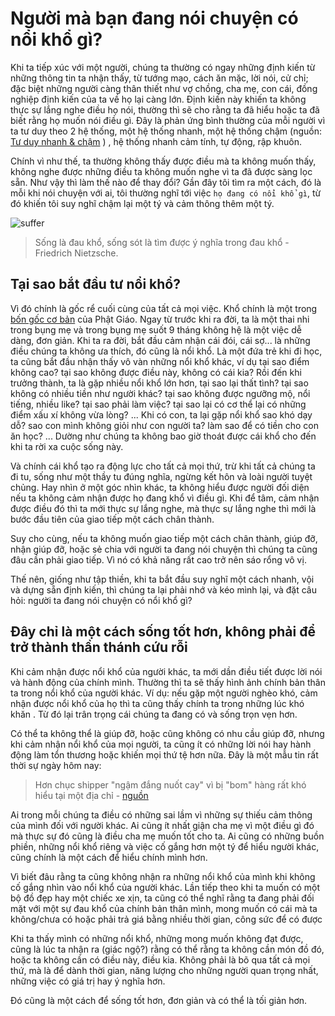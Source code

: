 # Người mà bạn đang nói chuyện có nổi khổ gì?

Khi ta tiếp xúc với một người, chúng ta thường có ngay những định kiến từ những thông tin ta nhận thấy, từ tướng mạo, cách ăn mặc, lời nói, cử chỉ; đặc biệt những người càng thân thiết như vợ chồng, cha mẹ, con cái, đồng nghiệp định kiến của ta về họ lại càng lớn. Định kiến này khiến ta không thực sự lắng nghe điều họ nói, thường thì sẽ cho rằng ta đã hiểu hoặc ta đã biết rằng họ muốn nói điều gì. Đây là phản ứng bình thường của mỗi người vì ta tư duy theo 2 hệ thống, một hệ̣ thống nhanh, một hệ thống chậm (nguồn: [Tư duy nhanh & chậm](https://alphabooks.vn/tu-duy-nhanh-va-cham) ) , hệ thống nhanh cảm tính, tự động, rập khuôn. 

Chính vì như thế, ta thường không thấy được điều mà ta không muốn thấy, không nghe được những điều ta không muốn nghe vì ta đã được sàng lọc sẵn. Như vậy thì làm thế nào để thay đổi? Gần đây tôi tìm ra một cách, đó là mỗi khi nói chuyện với ai, tôi thường nghĩ tới việc `họ đang có nổi khổ gì`, từ đó khiến tôi suy nghĩ chậm lại một tý và cảm thông thêm một tý. 

![suffer](https://i.imgur.com/RpbCz4q.jpg)
> Sống là đau khổ, sống sót là tìm được ý nghĩa trong đau khổ -  Friedrich Nietzsche.


## Tại sao bắt đầu tư nổi khổ? 

Vì đó chính là gốc rể cuối cùng của tất cả mọi việc. Khổ chính là một trong [bốn gốc cơ bản](https://vi.wikipedia.org/wiki/T%E1%BB%A9_di%E1%BB%87u_%C4%91%E1%BA%BF) của Phật Giáo. Ngay từ trước khi ra đời, ta là một thai nhi trong bụng mẹ và trong bụng mẹ suốt 9 tháng không hệ là một việc dễ dàng, đơn giản. Khi ta ra đời, bắt đầu cảm nhận cái đói, cái sợ... là những điều chúng ta không ưa thích, đó cũng là nổi khổ. Là một đứa trẻ khi đi học, ta cũng bắt đầu nhận thấy vô vàn những nổi khổ khác, ví dụ tại sao điểm không cao? tại sao không được điều này, không có cái kia? Rồi đến khi trưởng thành, ta là gặp nhiều nổi khổ lớn hơn, tại sao lại thất tình? tại sao không có nhiều tiền như người khác? tại sao không được ngưỡng mộ, nổi tiếng, nhiều like? tại sao phải làm việc? tại sao lại có cơ thể lại có những điểm xấu xí không vừa lòng? ... Khi có con, ta lại gặp nổi khổ sao khó dạy dỗ? sao con mình không giỏi như con người ta? làm sao để có tiền cho con ăn học? ...  Dường như chúng ta không bao giờ thoát được cái khổ cho đến khi ta rời xa cuộc sống này. 

Và chính cái khổ tạo ra động lực cho tất cả mọi thứ, trừ khi tất cả chúng ta đi tu, sống như một thầy tu đúng nghĩa, ngừng kết hôn và loài người tuyệt chủng. Hay nhìn ở một góc nhìn khác, ta không hiểu được người đối diện nếu ta không cảm nhận được họ đang khổ vì điều gì. Khi để tâm, cảm nhận được điều đó thì ta mới thực sự lắng nghe, mà thực sự lắng nghe thì mới là bước đầu tiên của giao tiếp một cách chân thành. 

Suy cho cùng, nếu ta không muốn giao tiếp một cách chân thành, giúp đỡ, nhận giúp đỡ, hoặc sẻ chia với người ta đang nói chuyện thì chúng ta cũng đâu cần phải giao tiếp. Vì nó có khả năng rất cao trở nên sáo rổng vô vị. 

Thế nên, giống như tập thiền, khi ta bắt đầu suy nghĩ một cách nhanh, vội và dựng sẵn định kiến, thì chúng ta lại phải nhớ và kéo mình lại, và đặt câu hỏi: người ta đang nói chuyện có nổi khổ gì? 

## Đây chỉ là một cách sống tốt hơn, không phải để trở thành thần thánh cứu rỗi 

Khi cảm nhận được nổi khổ của người khác, ta mới dần điều tiết được lời nói và hành động của chính mình. Thường thì ta sẽ thấy hình ảnh chính bản thân ta trong nổi khổ của người khác. Ví dụ: nếu gặp một người nghèo khó, cảm nhận được nổi khổ của họ thì ta cũng thấy chính ta trong những lúc khó khăn . Từ đó lại trân trọng cái chúng ta đang có và sống trọn vẹn hơn. 

Có thể ta không thể là giúp đỡ, hoặc cũng không có nhu cầu giúp đỡ, nhưng khi cảm nhận nổi khổ của mọi người, ta cũng ít có những lời nói hay hành động làm tổn thương hoặc khiến mọi thứ tệ hơn nữa. Đây là một mẫu tin rất thời sự ngày hôm nay:

> Hơn chục shipper "ngậm đắng nuốt cay" vì bị "bom" hàng rất khó hiểu tại một địa chỉ - [nguồn](https://kenh14.vn/hon-chuc-shipper-ngam-dang-nuot-cay-vi-bi-bom-hang-rat-kho-hieu-tai-mot-dia-chi-20200418202550641.chn)

Ai trong mỗi chúng ta điều có những sai lầm vì những sự thiếu cảm thông của mình đối với người khác. Ai cũng ít nhất giận cha mẹ vì một điều gì đó mà thực sự đó cũng là điều cha mẹ muốn tốt cho ta. Ai cũng có những buồn phiền, những nổi khổ riêng và việc cố gắng hơn một tý để hiểu người khác, cũng chính là một cách để hiểu chính mình hơn. 

Vì biết đâu rằng ta cũng không nhận ra những nổi khổ của mình khi không cố gắng nhìn vào nổi khổ của người khác. Lần tiếp theo khi ta muốn có một bộ đồ đẹp hay một chiếc xe xịn, ta cũng có thể nghĩ rằng ta đang phải đối mặt với một sự đau khổ của chính bản thân mình, mong muốn có cái mà ta không/chưa có hoặc phải trả giá bằng nhiều thời gian, công sức để có được


Khi ta thấy mình có những nổi khổ, những mong muốn không đạt được, cũng là lúc ta nhận ra (giác ngộ?) rằng có thể rằng ta không cần món đồ đó, hoặc ta không cần có điều này, điều kia. Không phải là bõ qua tất cả mọi thứ, mà là để dành thời gian, năng lượng cho những người quan trọng nhất, những việc có giá trị hay ý nghĩa hơn. 

Đó cũng là một cách để sống tốt hơn, đơn giản và có thể là tối giản hơn. 
